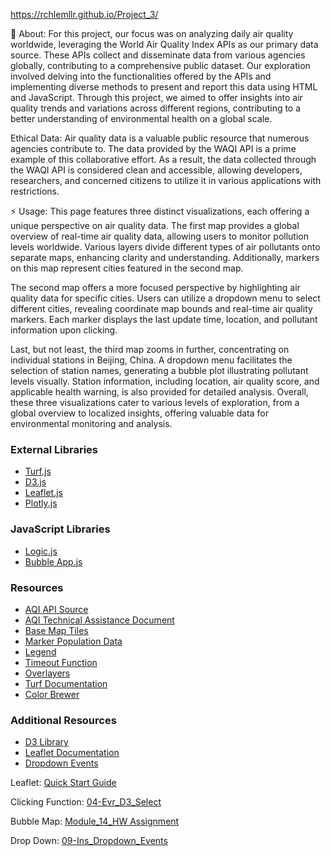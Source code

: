 https://rchlemllr.github.io/Project_3/

🔰 About: 
For this project, our focus was on analyzing daily air quality worldwide, leveraging the World Air Quality Index APIs as our primary data source. These APIs collect and disseminate data from various agencies globally, contributing to a comprehensive public dataset. Our exploration involved delving into the functionalities offered by the APIs and implementing diverse methods to present and report this data using HTML and JavaScript. Through this project, we aimed to offer insights into air quality trends and variations across different regions, contributing to a better understanding of environmental health on a global scale.

Ethical Data:
Air quality data is a valuable public resource that numerous agencies contribute to. The data provided by the WAQI API is a prime example of this collaborative effort. As a result, the data collected through the WAQI API is considered clean and accessible, allowing developers, researchers, and concerned citizens to utilize it in various applications with restrictions. 

⚡ Usage:
This page features three distinct visualizations, each offering a unique perspective on air quality data. The first map provides a global overview of real-time air quality data, allowing users to monitor pollution levels worldwide. Various layers divide different types of air pollutants onto separate maps, enhancing clarity and understanding. Additionally, markers on this map represent cities featured in the second map. 

The second map offers a more focused perspective by highlighting air quality data for specific cities. Users can utilize a dropdown menu to select different cities, revealing coordinate map bounds and real-time air quality markers. Each marker displays the last update time, location, and pollutant information upon clicking. 

Last, but not least, the third map zooms in further, concentrating on individual stations in Beijing, China. A dropdown menu facilitates the selection of station names, generating a bubble plot illustrating pollutant levels visually. Station information, including location, air quality score, and applicable health warning, is also provided for detailed analysis. Overall, these three visualizations cater to various levels of exploration, from a global overview to localized insights, offering valuable data for environmental monitoring and analysis.

### External Libraries

- [Turf.js](https://unpkg.com/@turf/turf@6/turf.min.js)
- [D3.js](https://d3js.org/d3.v7.min.js)
- [Leaflet.js](https://unpkg.com/leaflet/dist/leaflet.js)
- [Plotly.js](https://cdn.plot.ly/plotly-latest.min.js)

### JavaScript Libraries

- [Logic.js](./static/js/logic.js)
- [Bubble App.js](./static/js/bubble_app.js)

### Resources

- [AQI API Source](https://aqicn.org/data-platform/token-confirm/159d1cfa-a23b-441c-8774-e327495ab256)
- [AQI Technical Assistance Document](https://www.airnow.gov/sites/default/files/2020-05/aqi-technical-assistance-document-sept2018.pdf)
- [Base Map Tiles](https://aqicn.org/json-api/demo/)
- [Marker Population Data](https://aqicn.org/json-api/demo/)
- [Legend](https://leafletjs.com/examples/quick-start/)
- [Timeout Function](https://aqicn.org/json-api/demo/)
- [Overlayers](https://leafletjs.com/examples/quick-start/)
- [Turf Documentation](https://turfjs.org/docs/#featureOf)
- [Color Brewer](https://colorbrewer2.org/#type=sequential&scheme=YlOrRd&n=6)


### Additional Resources

- [D3 Library](https://d3js.org/)
- [Leaflet Documentation](https://leafletjs.com/examples/quick-start/)
- [Dropdown Events](https://leafletjs.com/examples/quick-start/)

Leaflet: [Quick Start Guide](https://leafletjs.com/examples/quick-start/)

Clicking Function: [04-Evr_D3_Select](#)

Bubble Map: [Module_14_HW Assignment](#)

Drop Down: [09-Ins_Dropdown_Events](#)



